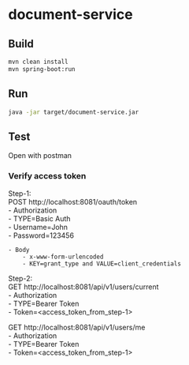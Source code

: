 # document-service

## Build
```bash
mvn clean install
mvn spring-boot:run
```

## Run
```bash
java -jar target/document-service.jar
```

## Test
Open with postman
### Verify access token
Step-1:  
POST http://localhost:8081/oauth/token  
	- Authorization  
		- TYPE=Basic Auth  
		- Username=John  
		- Password=123456  
		
	- Body  
		- x-www-form-urlencoded  
		- KEY=grant_type and VALUE=client_credentials  
		
Step-2:  
GET http://localhost:8081/api/v1/users/current  
	- Authorization  
		- TYPE=Bearer Token  
		- Token=<access_token_from_step-1>  

GET http://localhost:8081/api/v1/users/me  
	- Authorization  
		- TYPE=Bearer Token  
		- Token=<access_token_from_step-1>  
		
